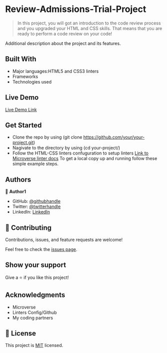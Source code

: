 # Review-Admissions-Trial-Project

> In this project, you will got an introduction to the code review process and you upgraded your HTML and CSS skills. That means that you are ready to perform a code review on your code!


Additional description about the project and its features.

## Built With

- Major languages:HTML5 and CSS3 linters
- Frameworks
- Technologies used

## Live Demo

[Live Demo Link](https://github.com/Abenezer-Tilahun/Review-Admissions-Trial-Project/)

## Get Started

- Clone the repo by using (git clone https://github.com/your/your-project.git)
- Nagivate to the directory by using (cd your-project/)
- Follow the HTML-CSS linters confuguration to setup linters [Link to Microverse linter docs](https://github.com/microverseinc/linters-config/tree/master/html-css)
To get a local copy up and running follow these simple example steps.


## Authors

👤 **Author1**

- GitHub: [@githubhandle](https://github.com/Abenezer-Tilahun)
- Twitter: [@twitterhandle](https://twitter.com/AbenezerTilah11)
- LinkedIn: [LinkedIn](linkedin.com/in/abenezer-tilahun-4b4b43137)

## 🤝 Contributing

Contributions, issues, and feature requests are welcome!

Feel free to check the [issues page](../../issues/).


## Show your support

Give a ⭐️ if you like this project!


## Acknowledgments

- Microverse
- Linters Config/Github
- My coding partners 


## 📝 License

This project is [MIT](./MIT.md) licensed.
